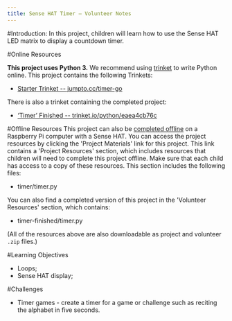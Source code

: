 ```yaml
---
title: Sense HAT Timer — Volunteer Notes
---
```


#Introduction:
In this project, children will learn how to use the Sense HAT LED matrix to display a countdown timer. 

#Online Resources

__This project uses Python 3.__ We recommend using [trinket](https://trinket.io/) to write Python online. This project contains the following Trinkets:

+ [Starter Trinket -- jumpto.cc/timer-go](http://jumpto.cc/timer-go)

There is also a trinket containing the completed project:

+ [‘Timer’ Finished -- trinket.io/python/eaea4cb76c](https://trinket.io/python/eaea4cb76c)

#Offline Resources
This project can also be [completed offline](https://www.codeclubprojects.org/en-GB/resources/physical-sense-hat/) on a Raspberry Pi computer with a Sense HAT. You can access the project resources by clicking the 'Project Materials' link for this project. This link contains a 'Project Resources' section, which includes resources that children will need to complete this project offline. Make sure that each child has access to a copy of these resources. This section includes the following files:

+ timer/timer.py

You can also find a completed version of this project in the 'Volunteer Resources' section, which contains:

+ timer-finished/timer.py

(All of the resources above are also downloadable as project and volunteer `.zip` files.)

#Learning Objectives
+ Loops;
+ Sense HAT display;

#Challenges
+ Timer games - create a timer for a game or challenge such as reciting the alphabet in five seconds. 

